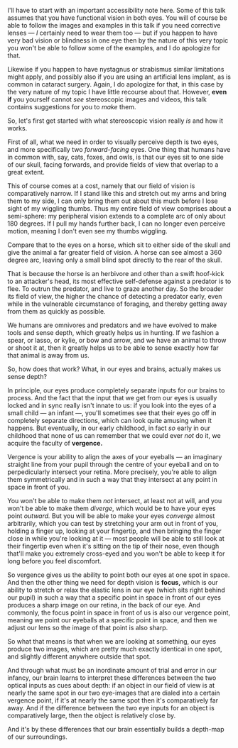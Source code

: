 I'll have to start with an important accessibility note here. Some of
this talk assumes that you have functional vision in both eyes. You
will of course be able to follow the images and examples in this talk
if you need corrective lenses — *I* certainly need to wear them too —
but if you happen to have very bad vision or blindness in one eye then
by the nature of this very topic you won't be able to follow some of
the examples, and I do apologize for that.

Likewise if you happen to have nystagnus or strabismus similar
limitations might apply, and possibly also if you are using an
artificial lens implant, as is common in cataract surgery. Again, I
do apologize for that, in this case by the very nature of my topic I
have little recourse about that. However, **even if** you yourself
cannot *see* stereoscopic images and videos, this talk contains
suggestions for you to *make* them.

So, let's first get started with what stereoscopic vision really *is*
and how it works.

First of all, what we need in order to visually perceive depth is two
eyes, and more specifically two *forward-facing* eyes. One thing that
humans have in common with, say, cats, foxes, and owls, is that our
eyes sit to one side of our skull, facing forwards, and provide
fields of view that overlap to a great extent.

This of course comes at a cost, namely that our field of vision is
comparatively narrow. If I stand like this and stretch out my arms and
bring them to my side, I can only bring them out about this much
before I lose sight of my wiggling thumbs. Thus my entire field of
view comprises about a semi-sphere: my peripheral vision extends to a
complete arc of only about 180 degrees. If I pull my hands further
back, I can no longer even perceive motion, meaning I don't even see
my thumbs wiggling.

Compare that to the eyes on a horse, which sit to either side of the
skull and give the animal a far greater field of vision. A horse can
see almost a 360 degree arc, leaving only a small blind spot directly
to the rear of the skull.

That is because the horse is an herbivore and other than a swift
hoof-kick to an attacker's head, its most effective self-defense
against a predator is to flee. To outrun the predator, and live to
graze another day. So the broader its field of view, the higher the
chance of detecting a predator early, even while in the vulnerable
circumstance of foraging, and thereby getting away from them as
quickly as possible.

We humans are omnivores and predators and we have evolved to make
tools and sense depth, which greatly helps us in hunting. If we
fashion a spear, or lasso, or kylie, or bow and arrow, and we have an
animal to throw or shoot it at, then it greatly helps us to be able to
sense exactly how far that animal is away from us.

So, how does that work? What, in our eyes and brains, actually makes
us sense depth?

In principle, our eyes produce completely separate inputs for our
brains to process. And the fact that the input that we get from our
eyes is usually locked and in sync really isn't innate to us: if you
look into the eyes of a small child — an infant —, you'll sometimes
see that their eyes go off in completely separate directions, which
can look quite amusing when it happens. But eventually, in our early
childhood, in fact *so* early in our childhood that none of us can
remember that we could ever *not* do it, we acquire the faculty of
**vergence.**

Vergence is your ability to align the axes of your eyeballs — an
imaginary straight line from your pupil through the centre of your
eyeball and on to perpedicularly intersect your retina. More
precisely, you're able to align them symmetrically and in such a way
that they intersect at any point in space in front of you.

You won't be able to make them *not* intersect, at least not at will,
and you won't be able to make them *diverge*, which would be to have
your eyes point *outward.* But you will be able to make your eyes
*converge* almost arbitrarily, which you can test by stretching your
arm out in front of you, holding a finger up, looking at your
fingertip, and then bringing the finger close in while you're looking
at it — most people will be able to still look at their fingertip even
when it's sitting on the tip of their nose, even though that'll make
you extremely cross-eyed and you won't be able to keep it for long
before you feel discomfort.

So vergence gives us the ability to point both our eyes at one spot in
space. And then the other thing we need for depth vision is **focus,**
which is our ability to stretch or relax the elastic lens in our eye
(which sits right behind our pupil) in such a way that a specific
point in space in front of our eyes produces a sharp image on our
retina, in the back of our eye. And commonly, the focus point in space
in front of us is also our vergence point, meaning we point our
eyeballs at a specific point in space, and then we adjust our lens so
the image of that point is also sharp.

So what that means is that when we are looking at something, our eyes
produce two images, which are pretty much exactly identical in one
spot, and slightly different anywhere outside that spot.

And through what must be an inordinate amount of trial and error in
our infancy, our brain learns to interpret these differences between
the two optical inputs as cues about depth: if an object in our field
of view is at nearly the same spot in our two eye-images that are
dialed into a certain vergence point, if it's at nearly the same spot
then it's comparatively far away. And if the difference between the
two eye inputs for an object is comparatively large, then the object
is relatively close by. 

And it's by these differences that our brain essentially builds a
depth-map of our surroundings.
